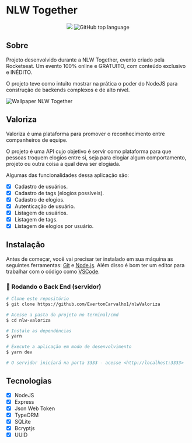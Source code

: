 # NLW Together

<p align="center">
  <img src="https://img.shields.io/static/v1?label=nlw&message=Together&color=blueviolet&style=for-the-badge"/>
  <img alt="GitHub top language" src="https://img.shields.io/github/languages/top/EvertonCarvalho1/nlwValoriza?color=blueviolet&logo=TypeScript&logoColor=white&style=for-the-badge">
  
</p>

## Sobre

Projeto desenvolvido durante a NLW Together, evento criado pela Rocketseat. Um evento 100% online e GRATUITO, com conteúdo exclusivo e INÉDITO.

O projeto teve como intuito mostrar na prática o poder do NodeJS para construção de backends complexos e de alto nível.

![Wallpaper NLW Together](https://user-images.githubusercontent.com/82480230/218494537-38797fce-a111-4992-ae46-8a2b6d632cfc.png)

## Valoriza

Valoriza é uma plataforma para promover o reconhecimento entre companheiros de equipe.

O projeto é uma API cujo objetivo é servir como plataforma para que pessoas troquem elogios entre si, seja para elogiar algum comportamento, projeto ou outra coisa a qual deva ser elogiada.

Algumas das funcionalidades dessa aplicação são:

- [x] Cadastro de usuários.
- [x] Cadastro de tags (elogios possíveis).
- [x] Cadastro de elogios.
- [x] Autenticação de usuário.
- [x] Listagem de usuários.
- [x] Listagem de tags.
- [x] Listagem de elogios por usuário.

## Instalação

Antes de começar, você vai precisar ter instalado em sua máquina as seguintes ferramentas:
[Git](https://git-scm.com) e [Node.js](https://nodejs.org/en/). Além disso é bom ter um editor para trabalhar com o código como [VSCode](https://code.visualstudio.com/).

### 🎲 Rodando o Back End (servidor)

```bash
# Clone este repositório
$ git clone https://github.com/EvertonCarvalho1/nlwValoriza

# Acesse a pasta do projeto no terminal/cmd
$ cd nlw-valoriza

# Instale as dependências
$ yarn

# Execute a aplicação em modo de desenvolvimento
$ yarn dev

# O servidor iniciará na porta 3333 - acesse <http://localhost:3333>
```

## Tecnologias

- [x] NodeJS
- [x] Express
- [x] Json Web Token
- [x] TypeORM
- [x] SQLite
- [x] Bcryptjs
- [x] UUID

<br><br><br>

